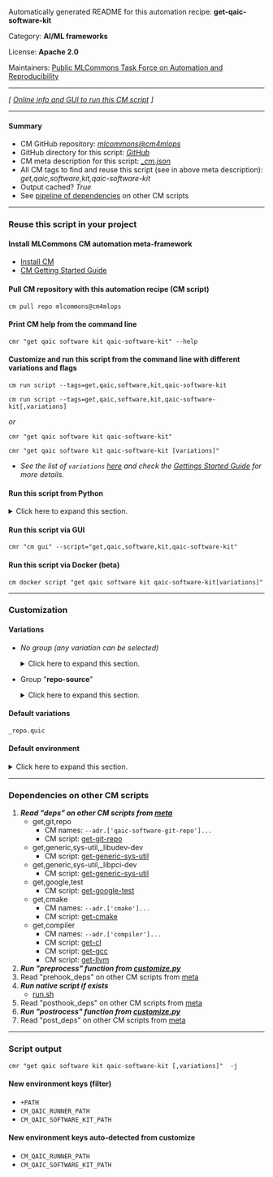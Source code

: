 Automatically generated README for this automation recipe: **get-qaic-software-kit**

Category: **AI/ML frameworks**

License: **Apache 2.0**

Maintainers: [Public MLCommons Task Force on Automation and Reproducibility](https://github.com/mlcommons/ck/blob/master/docs/taskforce.md)

---
*[ [Online info and GUI to run this CM script](https://access.cknowledge.org/playground/?action=scripts&name=get-qaic-software-kit,3344655922694bbb) ]*

---
#### Summary

* CM GitHub repository: *[mlcommons@cm4mlops](https://github.com/mlcommons/cm4mlops/tree/dev)*
* GitHub directory for this script: *[GitHub](https://github.com/mlcommons/cm4mlops/tree/dev/script/get-qaic-software-kit)*
* CM meta description for this script: *[_cm.json](_cm.json)*
* All CM tags to find and reuse this script (see in above meta description): *get,qaic,software,kit,qaic-software-kit*
* Output cached? *True*
* See [pipeline of dependencies](#dependencies-on-other-cm-scripts) on other CM scripts


---
### Reuse this script in your project

#### Install MLCommons CM automation meta-framework

* [Install CM](https://access.cknowledge.org/playground/?action=install)
* [CM Getting Started Guide](https://github.com/mlcommons/ck/blob/master/docs/getting-started.md)

#### Pull CM repository with this automation recipe (CM script)

```cm pull repo mlcommons@cm4mlops```

#### Print CM help from the command line

````cmr "get qaic software kit qaic-software-kit" --help````

#### Customize and run this script from the command line with different variations and flags

`cm run script --tags=get,qaic,software,kit,qaic-software-kit`

`cm run script --tags=get,qaic,software,kit,qaic-software-kit[,variations] `

*or*

`cmr "get qaic software kit qaic-software-kit"`

`cmr "get qaic software kit qaic-software-kit [variations]" `


* *See the list of `variations` [here](#variations) and check the [Gettings Started Guide](https://github.com/mlcommons/ck/blob/dev/docs/getting-started.md) for more details.*

#### Run this script from Python

<details>
<summary>Click here to expand this section.</summary>

```python

import cmind

r = cmind.access({'action':'run'
                  'automation':'script',
                  'tags':'get,qaic,software,kit,qaic-software-kit'
                  'out':'con',
                  ...
                  (other input keys for this script)
                  ...
                 })

if r['return']>0:
    print (r['error'])

```

</details>


#### Run this script via GUI

```cmr "cm gui" --script="get,qaic,software,kit,qaic-software-kit"```

#### Run this script via Docker (beta)

`cm docker script "get qaic software kit qaic-software-kit[variations]" `

___
### Customization


#### Variations

  * *No group (any variation can be selected)*
    <details>
    <summary>Click here to expand this section.</summary>

    * `_branch.#`
      - Environment variables:
        - *CM_GIT_CHECKOUT*: `#`
      - Workflow:

    </details>


  * Group "**repo-source**"
    <details>
    <summary>Click here to expand this section.</summary>

    * `_repo.#`
      - Environment variables:
        - *CM_GIT_URL*: `#`
      - Workflow:
    * **`_repo.quic`** (default)
      - Environment variables:
        - *CM_GIT_URL*: `https://github.com/quic/software-kit-for-qualcomm-cloud-ai-100`
      - Workflow:

    </details>


#### Default variations

`_repo.quic`
#### Default environment

<details>
<summary>Click here to expand this section.</summary>

These keys can be updated via `--env.KEY=VALUE` or `env` dictionary in `@input.json` or using script flags.


</details>

___
### Dependencies on other CM scripts


  1. ***Read "deps" on other CM scripts from [meta](https://github.com/mlcommons/cm4mlops/tree/dev/script/get-qaic-software-kit/_cm.json)***
     * get,git,repo
       * CM names: `--adr.['qaic-software-git-repo']...`
       - CM script: [get-git-repo](https://github.com/mlcommons/cm4mlops/tree/master/script/get-git-repo)
     * get,generic,sys-util,_libudev-dev
       - CM script: [get-generic-sys-util](https://github.com/mlcommons/cm4mlops/tree/master/script/get-generic-sys-util)
     * get,generic,sys-util,_libpci-dev
       - CM script: [get-generic-sys-util](https://github.com/mlcommons/cm4mlops/tree/master/script/get-generic-sys-util)
     * get,google,test
       - CM script: [get-google-test](https://github.com/mlcommons/cm4mlops/tree/master/script/get-google-test)
     * get,cmake
       * CM names: `--adr.['cmake']...`
       - CM script: [get-cmake](https://github.com/mlcommons/cm4mlops/tree/master/script/get-cmake)
     * get,compiler
       * CM names: `--adr.['compiler']...`
       - CM script: [get-cl](https://github.com/mlcommons/cm4mlops/tree/master/script/get-cl)
       - CM script: [get-gcc](https://github.com/mlcommons/cm4mlops/tree/master/script/get-gcc)
       - CM script: [get-llvm](https://github.com/mlcommons/cm4mlops/tree/master/script/get-llvm)
  1. ***Run "preprocess" function from [customize.py](https://github.com/mlcommons/cm4mlops/tree/dev/script/get-qaic-software-kit/customize.py)***
  1. Read "prehook_deps" on other CM scripts from [meta](https://github.com/mlcommons/cm4mlops/tree/dev/script/get-qaic-software-kit/_cm.json)
  1. ***Run native script if exists***
     * [run.sh](https://github.com/mlcommons/cm4mlops/tree/dev/script/get-qaic-software-kit/run.sh)
  1. Read "posthook_deps" on other CM scripts from [meta](https://github.com/mlcommons/cm4mlops/tree/dev/script/get-qaic-software-kit/_cm.json)
  1. ***Run "postrocess" function from [customize.py](https://github.com/mlcommons/cm4mlops/tree/dev/script/get-qaic-software-kit/customize.py)***
  1. Read "post_deps" on other CM scripts from [meta](https://github.com/mlcommons/cm4mlops/tree/dev/script/get-qaic-software-kit/_cm.json)

___
### Script output
`cmr "get qaic software kit qaic-software-kit [,variations]"  -j`
#### New environment keys (filter)

* `+PATH`
* `CM_QAIC_RUNNER_PATH`
* `CM_QAIC_SOFTWARE_KIT_PATH`
#### New environment keys auto-detected from customize

* `CM_QAIC_RUNNER_PATH`
* `CM_QAIC_SOFTWARE_KIT_PATH`